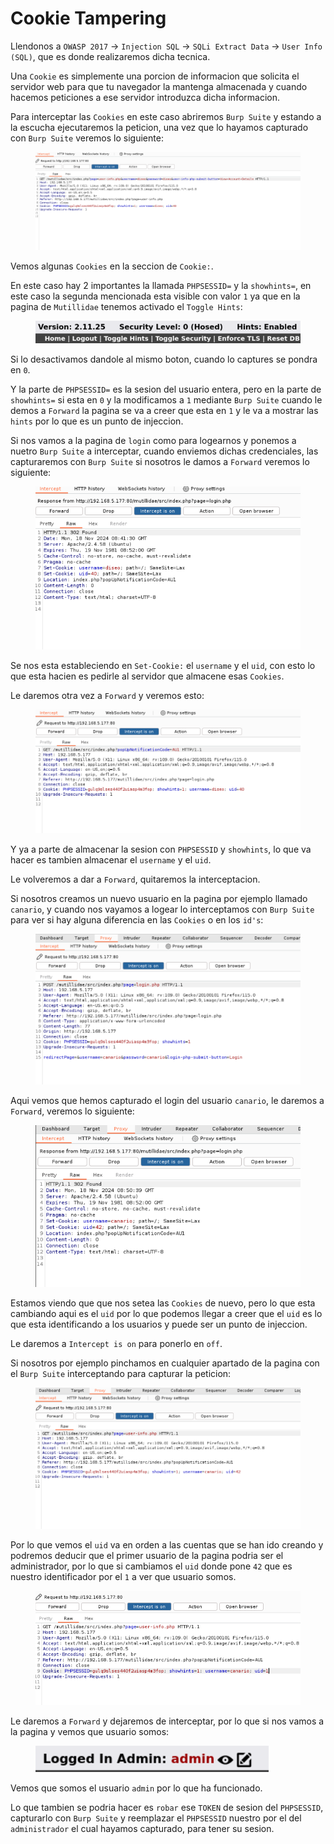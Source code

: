 # Cookie Tampering

Llendonos a `OWASP 2017` -> `Injection SQL` -> `SQLi Extract Data` -> `User Info (SQL)`, que es donde realizaremos dicha tecnica.

Una `Cookie` es simplemente una porcion de informacion que solicita el servidor web para que tu navegador la mantenga almacenada y cuando hacemos peticiones a ese servidor introduzca dicha informacion.

Para interceptar las `Cookies` en este caso abriremos `Burp Suite` y estando a la escucha ejecutaremos la peticion, una vez que lo hayamos capturado con `Burp Suite` veremos lo siguiente:

<figure><img src="../../../.gitbook/assets/image (109).png" alt=""><figcaption></figcaption></figure>

Vemos algunas `Cookies` en la seccion de `Cookie:`.

En este caso hay 2 importantes la llamada `PHPSESSID=` y la `showhints=`, en este caso la segunda mencionada esta visible con valor `1` ya que en la pagina de `Mutillidae` tenemos activado el `Toggle Hints`:

<figure><img src="../../../.gitbook/assets/image (110).png" alt=""><figcaption></figcaption></figure>

Si lo desactivamos dandole al mismo boton, cuando lo captures se pondra en `0`.

Y la parte de `PHPSESSID=` es la sesion del usuario entera, pero en la parte de `showhints=` si esta en `0` y la modificamos a `1` mediante `Burp Suite` cuando le demos a `Forward` la pagina se va a creer que esta en `1` y le va a mostrar las `hints` por lo que es un punto de injeccion.

Si nos vamos a la pagina de `login` como para logearnos y ponemos a nuetro `Burp Suite` a interceptar, cuando enviemos dichas credenciales, las capturaremos con `Burp Suite` si nosotros le damos a `Forward` veremos lo siguiente:

<figure><img src="../../../.gitbook/assets/image (111).png" alt=""><figcaption></figcaption></figure>

Se nos esta estableciendo en `Set-Cookie:` el `username` y el `uid`, con esto lo que esta hacien es pedirle al servidor que almacene esas `Cookies`.

Le daremos otra vez a `Forward` y veremos esto:

<figure><img src="../../../.gitbook/assets/image (112).png" alt=""><figcaption></figcaption></figure>

Y ya a parte de almacenar la sesion con `PHPSESSID` y `showhints`, lo que va hacer es tambien almacenar el `username` y el `uid`.

Le volveremos a dar a `Forward`, quitaremos la interceptacion.

Si nosotros creamos un nuevo usuario en la pagina por ejemplo llamado `canario`, y cuando nos vayamos a logear lo interceptamos con `Burp Suite` para ver si hay alguna diferencia en las `Cookies` o en los `id's`:

<figure><img src="../../../.gitbook/assets/image (113).png" alt=""><figcaption></figcaption></figure>

Aqui vemos que hemos capturado el login del usuario `canario`, le daremos a `Forward`, veremos lo siguiente:

<figure><img src="../../../.gitbook/assets/image (114).png" alt=""><figcaption></figcaption></figure>

Estamos viendo que que nos setea las `Cookies` de nuevo, pero lo que esta cambiando aqui es el `uid` por lo que podemos llegar a creer que el `uid` es lo que esta identificando a los usuarios y puede ser un punto de injeccion.

Le daremos a `Intercept is on` para ponerlo en `off`.

Si nosotros por ejemplo pinchamos en cualquier apartado de la pagina con el `Burp Suite` interceptando para capturar la peticion:

<figure><img src="../../../.gitbook/assets/image (115).png" alt=""><figcaption></figcaption></figure>

Por lo que vemos el `uid` va en orden a las cuentas que se han ido creando y podremos deducir que el primer usuario de la pagina podria ser el administrador, por lo que si cambiamos el `uid` donde pone `42` que es nuestro identificador por el `1` a ver que usuario somos.

<figure><img src="../../../.gitbook/assets/image (117).png" alt=""><figcaption></figcaption></figure>

Le daremos a `Forward` y dejaremos de interceptar, por lo que si nos vamos a la pagina y vemos que usuario somos:

<figure><img src="../../../.gitbook/assets/image (118).png" alt=""><figcaption></figcaption></figure>

Vemos que somos el usuario `admin` por lo que ha funcionado.

Lo que tambien se podria hacer es `robar` ese `TOKEN` de sesion del `PHPSESSID`, capturarlo con `Burp Suite` y reemplazar el `PHPSESSID` nuestro por el del `administrador` el cual hayamos capturado, para tener su sesion.
